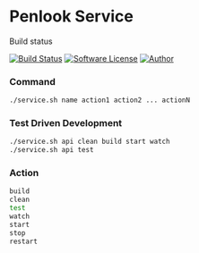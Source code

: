 # Penlook Service

Build status

[![Build Status](https://travis-ci.org/penlook/service.svg?branch=master)](https://travis-ci.org/penlook/service) [![Software License](https://img.shields.io/badge/license-MIT-blue.svg?style=flat)](LICENSE.md) [![Author](http://img.shields.io/badge/author-penlook-red.svg?style=flat)](https://github.com/penlook)

### Command

```bash
./service.sh name action1 action2 ... actionN
```

### Test Driven Development

```bash
./service.sh api clean build start watch
./service.sh api test
```

### Action

```bash
build
clean
test
watch
start
stop
restart
```

